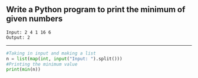 ## Write a Python program to print the minimum of given numbers

```
Input: 2 4 1 16 6
Output: 2
```

---

```python
#Taking in input and making a list
n = list(map(int, input("Input: ").split()))
#Printing the minimum value
print(min(n))
```
